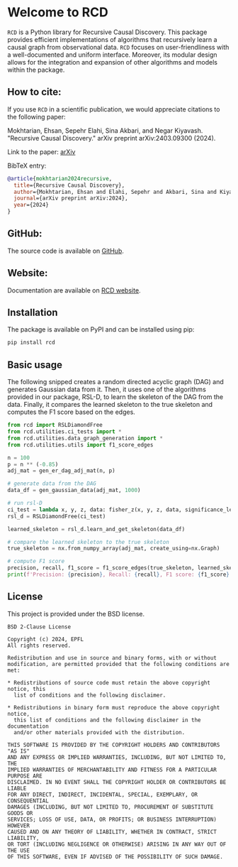 # Welcome to RCD

`RCD` is a Python library for Recursive Causal Discovery.
This package provides efficient implementations of algorithms that recursively learn a causal graph from observational data.
`RCD` focuses on user-friendliness with a well-documented and uniform interface. Moreover, its modular design allows for the integration and expansion of other algorithms and models within the package.

## How to cite:
If you use `RCD` in a scientific publication, we would appreciate citations to the following paper:

Mokhtarian, Ehsan, Sepehr Elahi, Sina Akbari, and Negar Kiyavash. "Recursive Causal Discovery." arXiv preprint arXiv:2403.09300 (2024).

Link to the paper: [arXiv](https://arxiv.org/abs/2403.09300) 

BibTeX entry:
```bibtex
@article{mokhtarian2024recursive,
  title={Recursive Causal Discovery},
  author={Mokhtarian, Ehsan and Elahi, Sepehr and Akbari, Sina and Kiyavash, Negar},
  journal={arXiv preprint arXiv:2024},
  year={2024}
}
```

## GitHub:
The source code is available on [GitHub](https://github.com/ban-epfl/rcd).

## Website:
Documentation are available on [RCD website](https://rcdpackage.com).

## Installation
The package is available on PyPI and can be installed using pip:

```bash
pip install rcd
```

## Basic usage
The following snipped creates a random directed acyclic graph (DAG) and generates Gaussian data from it. Then, it uses one of the algorithms provided in our package, RSL-D, to learn the skeleton of the DAG from the data. Finally, it compares the learned skeleton to the true skeleton and computes the F1 score based on the edges.

```python
from rcd import RSLDiamondFree
from rcd.utilities.ci_tests import *
from rcd.utilities.data_graph_generation import *
from rcd.utilities.utils import f1_score_edges

n = 100
p = n ** (-0.85)
adj_mat = gen_er_dag_adj_mat(n, p)

# generate data from the DAG
data_df = gen_gaussian_data(adj_mat, 1000)

# run rsl-D
ci_test = lambda x, y, z, data: fisher_z(x, y, z, data, significance_level=2 / n ** 2)
rsl_d = RSLDiamondFree(ci_test)

learned_skeleton = rsl_d.learn_and_get_skeleton(data_df)

# compare the learned skeleton to the true skeleton
true_skeleton = nx.from_numpy_array(adj_mat, create_using=nx.Graph)

# compute F1 score
precision, recall, f1_score = f1_score_edges(true_skeleton, learned_skeleton, return_only_f1=False)
print(f'Precision: {precision}, Recall: {recall}, F1 score: {f1_score}')
```


## License

This project is provided under the BSD license.

```
BSD 2-Clause License

Copyright (c) 2024, EPFL
All rights reserved.

Redistribution and use in source and binary forms, with or without
modification, are permitted provided that the following conditions are met:

* Redistributions of source code must retain the above copyright notice, this
  list of conditions and the following disclaimer.

* Redistributions in binary form must reproduce the above copyright notice,
  this list of conditions and the following disclaimer in the documentation
  and/or other materials provided with the distribution.

THIS SOFTWARE IS PROVIDED BY THE COPYRIGHT HOLDERS AND CONTRIBUTORS "AS IS"
AND ANY EXPRESS OR IMPLIED WARRANTIES, INCLUDING, BUT NOT LIMITED TO, THE
IMPLIED WARRANTIES OF MERCHANTABILITY AND FITNESS FOR A PARTICULAR PURPOSE ARE
DISCLAIMED. IN NO EVENT SHALL THE COPYRIGHT HOLDER OR CONTRIBUTORS BE LIABLE
FOR ANY DIRECT, INDIRECT, INCIDENTAL, SPECIAL, EXEMPLARY, OR CONSEQUENTIAL
DAMAGES (INCLUDING, BUT NOT LIMITED TO, PROCUREMENT OF SUBSTITUTE GOODS OR
SERVICES; LOSS OF USE, DATA, OR PROFITS; OR BUSINESS INTERRUPTION) HOWEVER
CAUSED AND ON ANY THEORY OF LIABILITY, WHETHER IN CONTRACT, STRICT LIABILITY,
OR TORT (INCLUDING NEGLIGENCE OR OTHERWISE) ARISING IN ANY WAY OUT OF THE USE
OF THIS SOFTWARE, EVEN IF ADVISED OF THE POSSIBILITY OF SUCH DAMAGE.
```